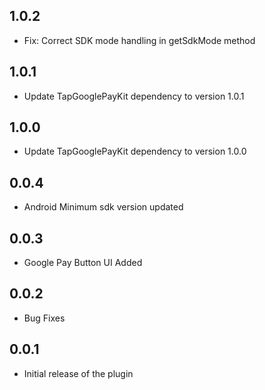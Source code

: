 ## 1.0.2

- Fix: Correct SDK mode handling in getSdkMode method

## 1.0.1

- Update TapGooglePayKit dependency to version 1.0.1

## 1.0.0

- Update TapGooglePayKit dependency to version 1.0.0

## 0.0.4

- Android Minimum sdk version updated 

## 0.0.3

- Google Pay Button UI Added

## 0.0.2

- Bug Fixes


## 0.0.1

- Initial release of the plugin
